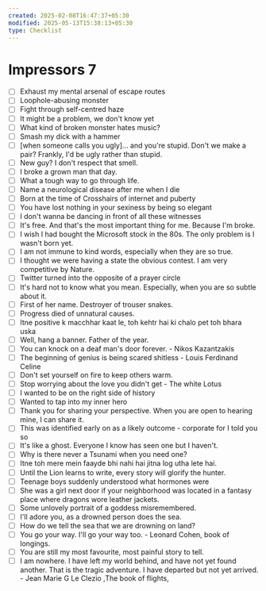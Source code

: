 ```yaml
---
created: 2025-02-08T16:47:37+05:30
modified: 2025-05-13T15:38:13+05:30
type: Checklist
---
```


# Impressors 7

- [ ] Exhaust my mental arsenal of escape routes
- [ ] Loophole-abusing monster
- [ ] Fight through self-centred haze
- [ ] It might be a problem, we don't know yet
- [ ] What kind of broken monster hates music?
- [ ] Smash my dick with a hammer
- [ ] [when someone calls you ugly]... and you're stupid. Don't we make a pair? Frankly, I'd be ugly rather than stupid.
- [ ] New guy? I don't respect that smell.
- [ ] I broke a grown man that day.
- [ ] What a tough way to go through life.
- [ ] Name a neurological disease after me when I die
- [ ] Born at the time of Crosshairs of internet and puberty
- [ ] You have lost nothing in your sexiness by being so elegant
- [ ] I don't wanna be dancing in front of all these witnesses
- [ ] It's free. And that's the most important thing for me. Because I'm broke.
- [ ] I wish I had bought the Microsoft stock in the 80s. The only problem is I wasn't born yet.
- [ ] I am not immune to kind words, especially when they are so true.
- [ ] I thought we were having a state the obvious contest. I am very competitive by Nature.
- [ ] Twitter turned into the opposite of a prayer circle
- [ ] It's hard not to know what you mean. Especially, when you are so subtle about it.
- [ ] First of her name. Destroyer of trouser snakes.
- [ ] Progress died of unnatural causes.
- [ ] Itne positive k macchhar kaat le, toh kehtr hai ki chalo pet toh bhara uska
- [ ] Well, hang a banner. Father of the year.
- [ ] You can knock on a deaf man's door forever. - Nikos Kazantzakis
- [ ] The beginning of genius is being scared shitless - Louis Ferdinand Celine
- [ ] Don't set yourself on fire to keep others warm.
- [ ] Stop worrying about the love you didn't get - The white Lotus
- [ ] I wanted to be on the right side of history
- [ ] Wanted to tap into my inner hero
- [ ] Thank you for sharing your perspective. When you are open to hearing mine, I can share it.
- [ ] This was identified early on as a likely outcome - corporate for I told you so
- [ ] It's like a ghost. Everyone I know has seen one but I haven't.
- [ ] Why is there never a Tsunami when you need one?
- [ ] Itne toh mere mein faayde bhi nahi hai jitna log utha lete hai.
- [ ] Until the Lion learns to write, every story will glorify the hunter.
- [ ] Teenage boys suddenly understood what hormones were
- [ ] She was a girl next door if your neighborhood was located in a fantasy place where dragons wore leather jackets.
- [ ] Some unlovely portrait of a goddess misremembered.
- [ ] I'll adore you, as a drowned person does the sea.
- [ ] How do we tell the sea that we are drowning on land?
- [ ] You go your way. I'll go your way too. - Leonard Cohen, book of longings.
- [ ] You are still my most favourite, most painful story to tell.
- [ ] I am nowhere. I have left my world behind, and have not yet found another. That is the tragic adventure. I have departed but not yet arrived. - Jean Marie G Le Clezio ,The book of flights, 
